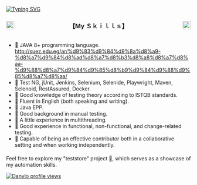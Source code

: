 [![Typing SVG](https://readme-typing-svg.herokuapp.com?font=Times+New+Roman&size=40&pause=1000&color=34B5F7&background=40FFFA00&random=false&width=900&height=100&lines=Hello+%F0%9F%91%8B%F0%9F%8F%BC++My+Name+is+Danylo.;I'm+ISTQB%C2%AE+Certified+JAVA+AQA+%F0%9F%91%A8%F0%9F%8F%BB%E2%80%8D%F0%9F%92%BB;Feel+Free+To+Get+In+Touch+%F0%9F%A4%B3%F0%9F%8F%BC)](https://git.io/typing-svg)
<a href="https://github.com/walidbosso">
<img src="https://media.tenor.com/zhIZszouG8QAAAAi/line-divider.gif" width="100%" height="2px"/>
</a>
<h3 align="center">
<img src="https://img1.picmix.com/output/stamp/original/9/8/7/3/473789_94059.gif" width="22" height="22" align="left" /> 
    </a>
  <img src="https://img1.picmix.com/output/stamp/original/9/8/7/3/473789_94059.gif" width="22" height="22" align="right" />
   </a>
 【﻿My Ｓｋｉｌｌｓ】  
</h3>
<img src="https://media.tenor.com/zhIZszouG8QAAAAi/line-divider.gif" width="100%" height="2px"  />
</a>

- 🎯 JAVA 8+ programming language. http://suez.edu.eg/ar/%d9%83%d9%84%d9%8a%d8%a9-%d8%a7%d9%84%d8%ad%d8%a7%d8%b3%d8%a8%d8%a7%d8%aa-%d9%88%d8%a7%d9%84%d9%85%d8%b9%d9%84%d9%88%d9%85%d8%a7%d8%aa/
- 🎯 Test NG, jUnit, Jenkins, Selenium, Selenide, Playwright, Maven, Selenoid, RestAssured, Docker.
- 🎯 Good knowledge of testing theory according to ISTQB standards.
- 🎯 Fluent in English (both speaking and writing).
- 🎯 Java EPP.
- 🎯 Good background in manual testing.
- 🎯 A little experience in multithreading.
- 🎯 Good experience in functional, non-functional, and change-related testing.
- 🎯 Capable of being an effective contributor both in a collaborative setting and when working independently.

<div style="margin-bottom: 20px;"></div>

Feel free to explore my "teststore" project :lady_beetle:, which serves as a showcase of my automation skills.


[![Danylo profile views](https://u8views.com/api/v1/github/profiles/90909315/views/day-week-month-total-count.svg)](https://u8views.com/github/satyricon77)
